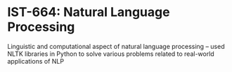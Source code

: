 # IST-664: Natural Language Processing
Linguistic and computational aspect of natural language processing – used NLTK libraries in Python to solve various problems related to real-world applications of NLP
